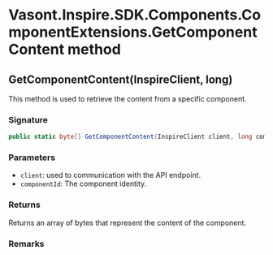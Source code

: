 # Vasont.Inspire.SDK.Components.ComponentExtensions.GetComponentContent method
## GetComponentContent(InspireClient, long)
This method is used to retrieve the content from a specific component.

### Signature
```csharp
public static byte[] GetComponentContent(InspireClient client, long componentId)
```
### Parameters
- `client`: used to communication with the API endpoint.
- `componentId`: The component identity.

### Returns
Returns an array of bytes that represent the content of the component.
### Remarks

